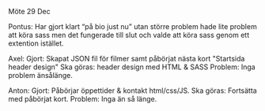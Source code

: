 Möte 29 Dec

Pontus:
Har gjort klart “på bio just nu” utan större problem hade lite problem att köra sass men det fungerade till slut och valde att köra sass genom ett extention istället.

Axel:
Gjort: Skapat JSON fil för filmer samt påbörjat nästa kort "Startsida header design"
Ska göras: header design med HTML & SASS 
Problem: Inga problem änsålänge.

Anton:
Gjort: Påbörjar öppettider & kontakt html/css/JS.
Ska göras: Fortsätta med påbörjat kort.
Problem: Inga än så länge.
